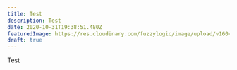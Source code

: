 ```yaml
---
title: Test
description: Test
date: 2020-10-31T19:38:51.480Z
featuredImage: https://res.cloudinary.com/fuzzylogic/image/upload/v1604167985/Larry_sRun_oil4hj.jpg
draft: true
---
```

Test